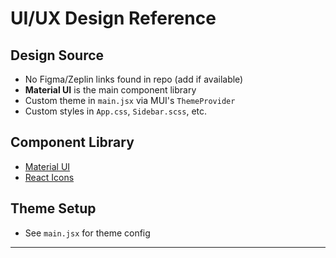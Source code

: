 # UI/UX Design Reference

## Design Source
- No Figma/Zeplin links found in repo (add if available)
- **Material UI** is the main component library
- Custom theme in `main.jsx` via MUI's `ThemeProvider`
- Custom styles in `App.css`, `Sidebar.scss`, etc.

## Component Library
- [Material UI](https://mui.com/)
- [React Icons](https://react-icons.github.io/react-icons/)

## Theme Setup
- See `main.jsx` for theme config

---
